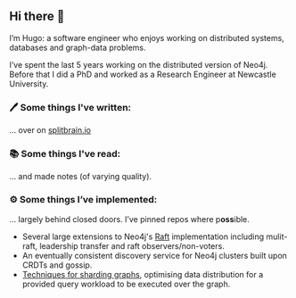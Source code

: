 ## Hi there 👋

<!--
**hugofirth/hugofirth** is a ✨ _special_ ✨ repository because its `README.md` (this file) appears on your GitHub profile.

Here are some ideas to get you started:

- 🔭 I’m currently working on ...
- 🌱 I’m currently learning ...
- 👯 I’m looking to collaborate on ...
- 🤔 I’m looking for help with ...
- 💬 Ask me about ...
- 📫 How to reach me: ...
- 😄 Pronouns: ...
- ⚡ Fun fact: ...
-->

I’m Hugo: a software engineer who enjoys working on distributed systems, databases and graph-data problems.

I’ve spent the last 5 years working on the distributed version of Neo4j. Before that I did a PhD and worked as a Research Engineer at Newcastle University.

### 🖊️ Some things I've written:
… over on [splitbrain.io](https://splitbrain.io)

### 📚️ Some things I've read:
… and made notes (of varying quality).

### ⚙️ Some things I’ve implemented:
… largely behind closed doors. I’ve pinned repos where p**oss**ible.

- Several large extensions to Neo4j's [Raft](https://raft.github.io/) implementation including mulit-raft, leadership transfer and raft observers/non-voters.
- An eventually consistent discovery service for Neo4j clusters built upon CRDTs and gossip.
- [Techniques for sharding graphs](https://theses.ncl.ac.uk/jspui/bitstream/10443/4416/1/Firth%20H%202018.pdf), optimising data distribution for a provided query workload to be executed over the graph.


